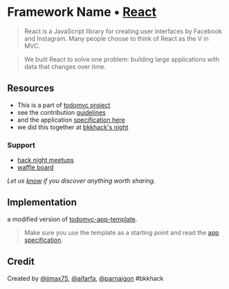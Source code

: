 # Framework Name • [React](https://facebook.github.io/react/)

> React is a JavaScript library for creating user interfaces by Facebook and Instagram. Many people choose to think of React as the V in MVC.

> We built React to solve one problem: building large applications with data that changes over time.


## Resources

- This is a part of [todomvc project](https://github.com/tastejs/todomvc)
- see the contribution [guidelines](https://github.com/tastejs/todomvc/blob/master/contributing.md)
- and the application [specification here](https://github.com/tastejs/todomvc/blob/master/app-spec.md)
- we did this together at [bkkhack's night](http://www.meetup.com/bkkhack/)


### Support

- [hack night meetups](http://www.meetup.com/bkkhack/)
- [waffle board](https://waffle.io/bkkhack/hacknights)

*Let us [know](https://github.com/tastejs/todomvc/issues) if you discover anything worth sharing.*


## Implementation

a modified version of [todomvc-app-template](https://github.com/tastejs/todomvc-app-template).

> Make sure you use the template as a starting point and read the [app specification](https://github.com/tastejs/todomvc/blob/master/app-spec.md).


## Credit

Created by [@jjmax75](https://github.com/jjmax75), [@aifarfa](https://github.com/aifarfa), [@parnaigon](https://github.com/parnaigon) #bkkhack
